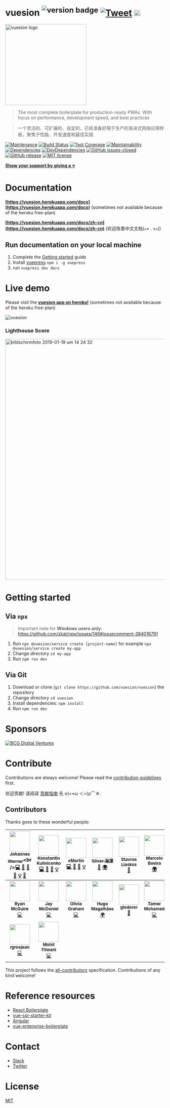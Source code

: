 # vuesion <sup>![version badge](https://v.egoist.moe/gh/vuesion/vuesion.svg)</sup> [![Tweet](https://img.shields.io/twitter/url/http/shields.io.svg?style=flat)](https://twitter.com/intent/tweet?text=Vuesion%20an%20enterprise%20ready%20boilerplate%20for%20isomorphic,%20progressive%20web%20apps%20with%20Vue.JS&url=https://github.com/vuesion/vuesion&via=vuesion1&hashtags=Vuesion,VueJS,SEO,Enterprise) <a href="https://slack-vuesion.herokuapp.com/" target="_blank"><img src="https://home-assistant.io/images/supported_brands/slack.png" height="20px" /></a>

<img width="256px" height="256px" src="https://user-images.githubusercontent.com/1667598/55292014-ea98a800-53e5-11e9-82ca-11ba7bb2bbcd.png" alt="vuesion logo" align="center" />

> The most complete boilerplate for production-ready PWAs. With focus on performance, development speed, and best practices

> 一个灵活的、可扩展的、自定的，已经准备好用于生产的渐进式网络应用样板，聚焦于性能、开发速度和最佳实践

[![Maintenance](https://img.shields.io/badge/Maintained%3F-yes-green.svg)](https://GitHub.com/vuesion/vuesion/graphs/commit-activity)
[![Build Status](https://travis-ci.org/vuesion/vuesion.svg?branch=master)](https://travis-ci.org/vuesion/vuesion)
[![Test Coverage](https://api.codeclimate.com/v1/badges/2ff891c2cf949a6a818a/test_coverage)](https://codeclimate.com/github/vuesion/vuesion/test_coverage)
[![Maintainability](https://api.codeclimate.com/v1/badges/2ff891c2cf949a6a818a/maintainability)](https://codeclimate.com/github/vuesion/vuesion/maintainability)
[![Dependencies](https://img.shields.io/david/vuesion/vuesion.svg)](https://david-dm.org/vuesion/vuesion)
[![DevDependencies](https://img.shields.io/david/dev/vuesion/vuesion.svg)](https://david-dm.org/vuesion/vuesion?type=dev)
[![GitHub issues-closed](https://img.shields.io/github/issues-closed/vuesion/vuesion/.svg)](https://GitHub.com/vuesion/vuesion//issues?q=is%3Aissue+is%3Aclosed)
[![GitHub release](https://img.shields.io/github/release/vuesion/vuesion.svg)](https://GitHub.com/vuesion/vuesion/releases/)
[![MIT license](https://img.shields.io/badge/License-MIT-blue.svg)](https://lbesson.mit-license.org/)

[**Show your support by giving a :star:**](https://github.com/vuesion/vuesion/stargazers)

# Documentation

**[https://vuesion.herokuapp.com/docs](https://vuesion.herokuapp.com/docs)** (sometimes not available because of the heroku free-plan)

**[https://vuesion.herokuapp.com/docs/zh-cn](https://vuesion.herokuapp.com/docs/zh-cn)** (欢迎改善中文文档(๑• . •๑))

## Run documentation on your local machine

1. Complete the [Getting started](#getting-started) guide
2. Install [vuepress](https://vuepress.vuejs.org/) `npm i -g vuepress`
3. run `vuepress dev docs`

# Live demo

Please visit the **[vuesion app on heroku!](https://vuesion.herokuapp.com/)** (sometimes not available because of the heroku free-plan)

![vuesion](https://user-images.githubusercontent.com/1667598/55291969-6d6d3300-53e5-11e9-8bdb-c9e2940ca927.gif)

### Lighthouse Score

<img width="761" alt="bildschirmfoto 2019-01-19 um 14 24 32" src="https://user-images.githubusercontent.com/1667598/51427252-00c00600-1bf6-11e9-9ab4-9f043226db35.png">

# Getting started

## Via `npx`

> Important note for **Windows users only**: https://github.com/zkat/npx/issues/146#issuecomment-384016791

1. Run `npx @vuesion/service create [project-name]` for example `npx @vuesion/service create my-app`
2. Change directory `cd my-app`
3. Run `npm run dev`

## Via Git

1. Download or clone (`git clone https://github.com/vuesion/vuesion`) the repository
2. Change directory `cd vuesion`
3. Install dependencies: `npm install`
4. Run `npm run dev`

# Sponsors

<a href="https://careers.bcgdv.com/locations/berlin" title="BCG Digital Ventures">
  <img src="https://user-images.githubusercontent.com/1667598/38944976-89d5c03c-4335-11e8-92f4-910049c2166a.jpeg" alt="BCG Digital Ventures" />
</a>

# Contribute

Contributions are always welcome! Please read the [contribution guidelines](https://github.com/vuesion/vuesion/blob/master/.github/CONTRIBUTING.md) first.

欢迎贡献! 请阅读 [贡献指南](https://github.com/vuesion/vuesion/blob/master/.github/CONTRIBUTING.md) 先 ο(=•ω ＜=)ρ⌒☆.

## Contributors

Thanks goes to these wonderful people:

<!-- ALL-CONTRIBUTORS-LIST:START - Do not remove or modify this section -->
<!-- prettier-ignore -->
| [<img src="https://avatars1.githubusercontent.com/u/1667598?v=4" width="64px;"/><br /><sub><b>Johannes Werner</b></sub>](https://twitter.com/_jwerner_)<br />[💻](https://github.com/vuesion/vuesion/commits?author=devCrossNet "Code") [🐛](https://github.com/vuesion/vuesion/issues?q=author%3AdevCrossNet "Bug reports") [📖](https://github.com/vuesion/vuesion/commits?author=devCrossNet "Documentation") [🎨](#design-devCrossNet "Design") [💡](#example-devCrossNet "Examples") [🔧](#tool-devCrossNet "Tools") | [<img src="https://avatars2.githubusercontent.com/u/2235499?s=460&v=4" width="64px;"/><br /><sub><b>Konstantin Kulinicenko</b></sub>](https://github.com/40818419)<br />[💻](https://github.com/vuesion/vuesion/commits?author=40818419 "Code") [🐛](https://github.com/vuesion/vuesion/issues?q=author%3A40818419 "Bug reports") [📖](https://github.com/vuesion/vuesion/commits?author=40818419 "Documentation") [💡](#example-40818419 "Examples") | [<img src="https://avatars2.githubusercontent.com/u/112532?v=4" width="64px;"/><br /><sub><b>xMartin</b></sub>](http://xmartin.de/)<br />[💻](https://github.com/vuesion/vuesion/commits?author=xMartin "Code") [🐛](https://github.com/vuesion/vuesion/issues?q=author%3AxMartin "Bug reports") [📖](https://github.com/vuesion/vuesion/commits?author=xMartin "Documentation") [💡](#example-xMartin "Examples") | [<img src="https://avatars0.githubusercontent.com/u/31165554?v=4" width="64px;"/><br /><sub><b>Silver·湫澲</b></sub>](http://saigao.fun)<br />[📖](https://github.com/vuesion/vuesion/commits?author=SilverLeaves "Documentation") [🌍](#translation-SilverLeaves "Translation") | [<img src="https://avatars2.githubusercontent.com/u/17932287?v=4" width="64px;"/><br /><sub><b>Stavros Liaskos</b></sub>](https://stavrosliaskos.com/)<br />[🐛](https://github.com/vuesion/vuesion/issues?q=author%3Astavros-liaskos "Bug reports") | [<img src="https://avatars3.githubusercontent.com/u/1898225?v=4" width="64px;"/><br /><sub><b>Marcelo Boeira</b></sub>](https://marceloboeira.com)<br />[🌍](#translation-marceloboeira "Translation") | [<img src="https://avatars3.githubusercontent.com/u/3583774?v=4" width="64px;"/><br /><sub><b>Rick Mann</b></sub>](http://teamteatime.net/)<br />[💻](https://github.com/vuesion/vuesion/commits?author=Riari "Code") |
| :---: | :---: | :---: | :---: | :---: | :---: | :---: |
| [<img src="https://avatars0.githubusercontent.com/u/43061?v=4" width="64px;"/><br /><sub><b>Ryan McGuire</b></sub>](http://www.EnigmaCurry.com)<br />[💻](https://github.com/vuesion/vuesion/commits?author=EnigmaCurry "Code") | [<img src="https://avatars3.githubusercontent.com/u/28268680?v=4" width="64px;"/><br /><sub><b>Jay McDoniel</b></sub>](https://github.com/jmcdo29)<br />[💻](https://github.com/vuesion/vuesion/commits?author=jmcdo29 "Code") | [<img src="https://avatars3.githubusercontent.com/u/3798005?v=4" width="64px;"/><br /><sub><b>Olivia Graham</b></sub>](http://livgrhm.com)<br />[💻](https://github.com/vuesion/vuesion/commits?author=livgrhm "Code") | [<img src="https://avatars3.githubusercontent.com/u/497957?v=4" width="64px;"/><br /><sub><b>Hugo Magalhães</b></sub>](http://hugomagalhaes.com)<br />[🌍](#translation-hugomn "Translation") | [<img src="https://avatars3.githubusercontent.com/u/7151993?v=4" width="64px;"/><br /><sub><b>glederer</b></sub>](https://github.com/glederer)<br />[📖](https://github.com/vuesion/vuesion/commits?author=glederer "Documentation") | [<img src="https://avatars3.githubusercontent.com/u/4436327?v=4" width="64px;"/><br /><sub><b>Tamer Mohamed</b></sub>](https://github.com/tamer-mohamed)<br />[💻](https://github.com/vuesion/vuesion/commits?author=tamer-mohamed "Code") | [<img src="https://avatars3.githubusercontent.com/u/13586702?v=4" width="64px;"/><br /><sub><b>Rizwan Zaheer</b></sub>](https://github.com/rizwanzaheer)<br />[📖](https://github.com/vuesion/vuesion/commits?author=rizwanzaheer "Documentation") |
| [<img src="https://avatars3.githubusercontent.com/u/39985706?v=4" width="64px;"/><br /><sub><b>rgrosjean</b></sub>](https://github.com/rgrosjean)<br />[💻](https://github.com/vuesion/vuesion/commits?author=rgrosjean "Code") | [<img src="https://avatars3.githubusercontent.com/u/13518712?v=4" width="64px;"/><br /><sub><b>Mohit Tilwani</b></sub>](MohitTilwani15)<br />[💻](https://github.com/vuesion/vuesion/commits?author=MohitTilwani15 "Code") |
<!-- ALL-CONTRIBUTORS-LIST:END -->

This project follows the [all-contributors](https://github.com/kentcdodds/all-contributors) specification. Contributions of any kind welcome!

# Reference resources

- [React Boilerplate](https://github.com/react-boilerplate/react-boilerplate)
- [vue-ssr-starter-kit](https://github.com/doabit/vue-ssr-starter-kit)
- [Angular](https://github.com/angular/angular)
- [vue-enterprise-boilerplate](https://github.com/chrisvfritz/vue-enterprise-boilerplate)

# Contact

- [Slack](https://slack-vuesion.herokuapp.com/)
- [Twitter](https://twitter.com/_jwerner_)

# License

[MIT](http://opensource.org/licenses/MIT)
